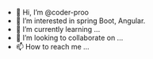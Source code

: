 - 👋 Hi, I’m @coder-proo
- 👀 I’m interested in spring Boot, Angular.
- 🌱 I’m currently learning ...
- 💞️ I’m looking to collaborate on ...
- 📫 How to reach me ...

<!---
coder-proo/coder-proo is a ✨ special ✨ repository because its `README.md` (this file) appears on your GitHub profile.
You can click the Preview link to take a look at your changes.
--->
